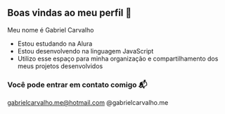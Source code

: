 ## Boas vindas ao meu perfil 💚

Meu nome é Gabriel Carvalho

- Estou estudando na Alura
- Estou desenvolvendo na linguagem JavaScript
- Utilizo esse espaço para minha organização e compartilhamento dos meus projetos desenvolvidos

### Você pode entrar em contato comigo 📬

gabrielcarvalho.me@hotmail.com
@gabrielcarvalho.me
